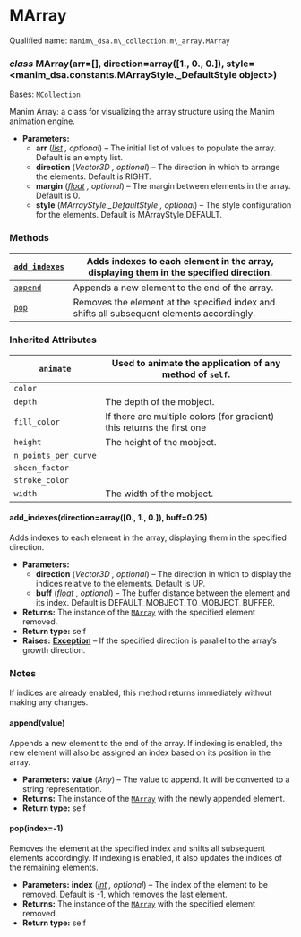 # MArray

Qualified name: `manim\_dsa.m\_collection.m\_array.MArray`

### *class* MArray(arr=[], direction=array([1., 0., 0.]), style=<manim_dsa.constants.MArrayStyle._DefaultStyle object>)

Bases: `MCollection`

Manim Array: a class for visualizing the array structure using the Manim animation engine.

* **Parameters:**
  * **arr** ([*list*](https://docs.python.org/3/library/stdtypes.html#list) *,* *optional*) – The initial list of values to populate the array. Default is an empty list.
  * **direction** (*Vector3D* *,* *optional*) – The direction in which to arrange the elements. Default is RIGHT.
  * **margin** ([*float*](https://docs.python.org/3/library/functions.html#float) *,* *optional*) – The margin between elements in the array. Default is 0.
  * **style** (*MArrayStyle._DefaultStyle* *,* *optional*) – The style configuration for the elements. Default is MArrayStyle.DEFAULT.

### Methods

| [`add_indexes`](#manim_dsa.m_collection.m_array.MArray.add_indexes)   | Adds indexes to each element in the array, displaying them in the specified direction.     |
|-----------------------------------------------------------------------|--------------------------------------------------------------------------------------------|
| [`append`](#manim_dsa.m_collection.m_array.MArray.append)             | Appends a new element to the end of the array.                                             |
| [`pop`](#manim_dsa.m_collection.m_array.MArray.pop)                   | Removes the element at the specified index and shifts all subsequent elements accordingly. |

### Inherited Attributes

| `animate`            | Used to animate the application of any method of `self`.               |
|----------------------|------------------------------------------------------------------------|
| `color`              |                                                                        |
| `depth`              | The depth of the mobject.                                              |
| `fill_color`         | If there are multiple colors (for gradient) this returns the first one |
| `height`             | The height of the mobject.                                             |
| `n_points_per_curve` |                                                                        |
| `sheen_factor`       |                                                                        |
| `stroke_color`       |                                                                        |
| `width`              | The width of the mobject.                                              |

#### add_indexes(direction=array([0., 1., 0.]), buff=0.25)

Adds indexes to each element in the array, displaying them in the specified direction.

* **Parameters:**
  * **direction** (*Vector3D* *,* *optional*) – The direction in which to display the indices relative to the elements.
    Default is UP.
  * **buff** ([*float*](https://docs.python.org/3/library/functions.html#float) *,* *optional*) – The buffer distance between the element and its index.
    Default is DEFAULT_MOBJECT_TO_MOBJECT_BUFFER.
* **Returns:**
  The instance of the [`MArray`](#manim_dsa.m_collection.m_array.MArray) with the specified element removed.
* **Return type:**
  self
* **Raises:**
  [**Exception**](https://docs.python.org/3/library/exceptions.html#Exception) – If the specified direction is parallel to the array’s growth direction.

### Notes

If indices are already enabled, this method returns immediately without making any changes.

#### append(value)

Appends a new element to the end of the array. If indexing is enabled,
the new element will also be assigned an index based on its position in the array.

* **Parameters:**
  **value** (*Any*) – The value to append. It will be converted to a string representation.
* **Returns:**
  The instance of the [`MArray`](#manim_dsa.m_collection.m_array.MArray) with the newly appended element.
* **Return type:**
  self

#### pop(index=-1)

Removes the element at the specified index and shifts all subsequent elements accordingly.
If indexing is enabled, it also updates the indices of the remaining elements.

* **Parameters:**
  **index** ([*int*](https://docs.python.org/3/library/functions.html#int) *,* *optional*) – The index of the element to be removed. Default is -1, which removes the last element.
* **Returns:**
  The instance of the [`MArray`](#manim_dsa.m_collection.m_array.MArray) with the specified element removed.
* **Return type:**
  self
